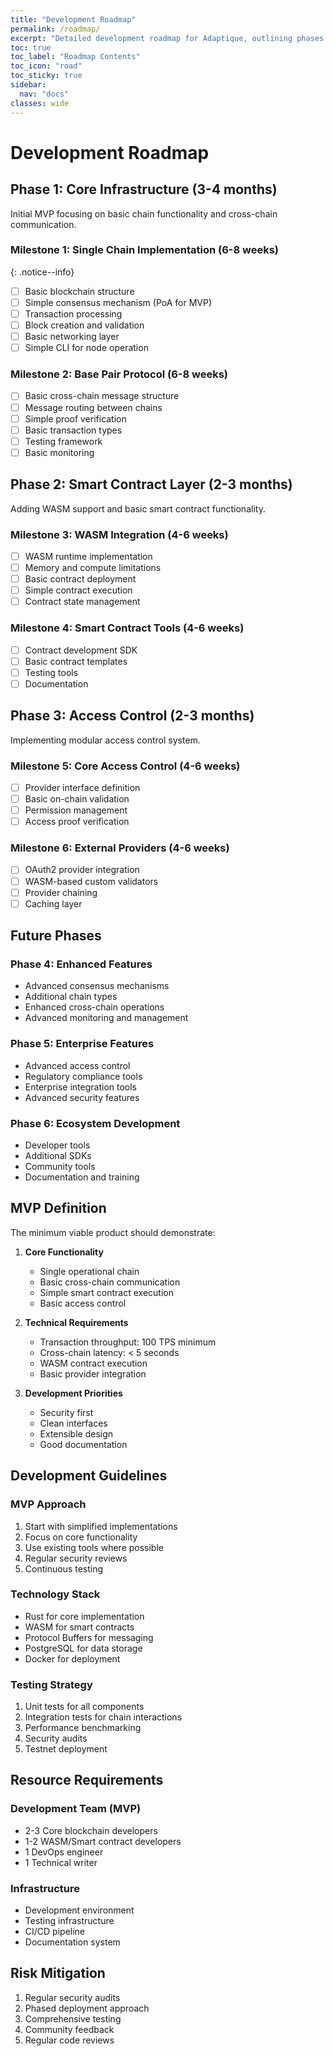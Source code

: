 ```yaml
---
title: "Development Roadmap"
permalink: /roadmap/
excerpt: "Detailed development roadmap for Adaptique, outlining phases from MVP to full feature implementation"
toc: true
toc_label: "Roadmap Contents"
toc_icon: "road"
toc_sticky: true
sidebar:
  nav: "docs"
classes: wide
---
```


# Development Roadmap

## Phase 1: Core Infrastructure (3-4 months)

Initial MVP focusing on basic chain functionality and cross-chain communication.

### Milestone 1: Single Chain Implementation (6-8 weeks)
{: .notice--info}

- [ ] Basic blockchain structure
- [ ] Simple consensus mechanism (PoA for MVP)
- [ ] Transaction processing
- [ ] Block creation and validation
- [ ] Basic networking layer
- [ ] Simple CLI for node operation

### Milestone 2: Base Pair Protocol (6-8 weeks)
- [ ] Basic cross-chain message structure
- [ ] Message routing between chains
- [ ] Simple proof verification
- [ ] Basic transaction types
- [ ] Testing framework
- [ ] Basic monitoring

## Phase 2: Smart Contract Layer (2-3 months)
Adding WASM support and basic smart contract functionality.

### Milestone 3: WASM Integration (4-6 weeks)
- [ ] WASM runtime implementation
- [ ] Memory and compute limitations
- [ ] Basic contract deployment
- [ ] Simple contract execution
- [ ] Contract state management

### Milestone 4: Smart Contract Tools (4-6 weeks)
- [ ] Contract development SDK
- [ ] Basic contract templates
- [ ] Testing tools
- [ ] Documentation

## Phase 3: Access Control (2-3 months)
Implementing modular access control system.

### Milestone 5: Core Access Control (4-6 weeks)
- [ ] Provider interface definition
- [ ] Basic on-chain validation
- [ ] Permission management
- [ ] Access proof verification

### Milestone 6: External Providers (4-6 weeks)
- [ ] OAuth2 provider integration
- [ ] WASM-based custom validators
- [ ] Provider chaining
- [ ] Caching layer

## Future Phases

### Phase 4: Enhanced Features
- Advanced consensus mechanisms
- Additional chain types
- Enhanced cross-chain operations
- Advanced monitoring and management

### Phase 5: Enterprise Features
- Advanced access control
- Regulatory compliance tools
- Enterprise integration tools
- Advanced security features

### Phase 6: Ecosystem Development
- Developer tools
- Additional SDKs
- Community tools
- Documentation and training

## MVP Definition
The minimum viable product should demonstrate:

1. **Core Functionality**
   - Single operational chain
   - Basic cross-chain communication
   - Simple smart contract execution
   - Basic access control

2. **Technical Requirements**
   - Transaction throughput: 100 TPS minimum
   - Cross-chain latency: < 5 seconds
   - WASM contract execution
   - Basic provider integration

3. **Development Priorities**
   - Security first
   - Clean interfaces
   - Extensible design
   - Good documentation

## Development Guidelines

### MVP Approach
1. Start with simplified implementations
2. Focus on core functionality
3. Use existing tools where possible
4. Regular security reviews
5. Continuous testing

### Technology Stack
- Rust for core implementation
- WASM for smart contracts
- Protocol Buffers for messaging
- PostgreSQL for data storage
- Docker for deployment

### Testing Strategy
1. Unit tests for all components
2. Integration tests for chain interactions
3. Performance benchmarking
4. Security audits
5. Testnet deployment

## Resource Requirements

### Development Team (MVP)
- 2-3 Core blockchain developers
- 1-2 WASM/Smart contract developers
- 1 DevOps engineer
- 1 Technical writer

### Infrastructure
- Development environment
- Testing infrastructure
- CI/CD pipeline
- Documentation system

## Risk Mitigation
1. Regular security audits
2. Phased deployment approach
3. Comprehensive testing
4. Community feedback
5. Regular code reviews

